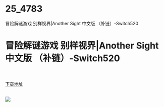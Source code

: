 # 25_4783
冒险解谜游戏 别样视界|Another Sight 中文版 （补链）-Switch520
# 冒险解谜游戏 别样视界|Another Sight 中文版 （补链）-Switch520
 <br/></br>
[下载地址](https://www.switch520.cc/article/4783 "下载地址")
<br/></br>

<p><span><strong><img src="https://s1.ax1x.com/2020/05/22/YXwFaQ.jpg"></strong></span></p>
